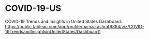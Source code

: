 # COVID-19-US
COVID-19 Trends and Insights in United States
Dashboard: https://public.tableau.com/app/profile/hamza.ashraf6884/viz/COVID-19TrendsandInsightsinUnitedStates/Dashboard1
